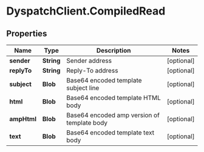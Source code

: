 # DyspatchClient.CompiledRead

## Properties

Name | Type | Description | Notes
------------ | ------------- | ------------- | -------------
**sender** | **String** | Sender address | [optional] 
**replyTo** | **String** | Reply-To address | [optional] 
**subject** | **Blob** | Base64 encoded template subject line | [optional] 
**html** | **Blob** | Base64 encoded template HTML body | [optional] 
**ampHtml** | **Blob** | Base64 encoded amp version of template body | [optional] 
**text** | **Blob** | Base64 encoded template text body | [optional] 


